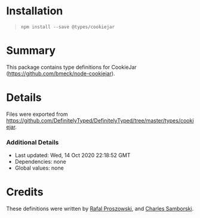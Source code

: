 # Installation
> `npm install --save @types/cookiejar`

# Summary
This package contains type definitions for CookieJar (https://github.com/bmeck/node-cookiejar).

# Details
Files were exported from https://github.com/DefinitelyTyped/DefinitelyTyped/tree/master/types/cookiejar.

### Additional Details
 * Last updated: Wed, 14 Oct 2020 22:18:52 GMT
 * Dependencies: none
 * Global values: none

# Credits
These definitions were written by [Rafal Proszowski](https://github.com/paroxp), and [Charles Samborski](https://github.com/demurgos).
